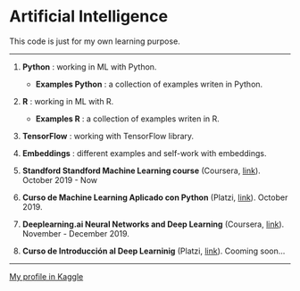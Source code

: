# Artificial Intelligence
This code is just for my own learning purpose.

***

1. **Python** : working in ML with Python.
    - **Examples Python** : a collection of examples writen in Python.

2. **R** : working in ML with R.
     - **Examples R** : a collection of examples writen in R.
     
3. **TensorFlow** : working with TensorFlow library.

4. **Embeddings** : different examples and self-work with embeddings.

5. **Standford Standford Machine Learning course** (Coursera, [link](https://www.coursera.org/learn/machine-learning?)). October 2019 - Now

6. **Curso de Machine Learning Aplicado con Python** (Platzi, [link](https://platzi.com/clases/scikit/)). October 2019.

7. **Deeplearning.ai Neural Networks and Deep Learning** (Coursera, [link](https://www.coursera.org/learn/neural-networks-deep-learning?)). November - December 2019.

8. **Curso de Introducción al Deep Learninig** (Platzi, [link](https://platzi.com/cursos/ia/)). Cooming soon...
***

   [My profile in Kaggle](https://www.kaggle.com/mgijon)

